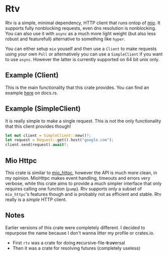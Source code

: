
# Rtv

Rtv is a simple, minimal dependency, HTTP client that runs ontop of [mio](https://crates.io/crates/mio).
It supports fully nonblocking requests, even dns resolution is nonblocking.
You can also use it with `async` as a much more light weight (but also less robust and featurefull)
alternative to something like `hyper`.

You can either setup `mio` youself and then use a `Client` to make requests using your own `Poll`
or alternatively you can use a `SimpleClient` if you want to use `async`.
However the latter is currently supported on 64 bit unix only.

## Example (Client)

This is the main functionality that this crate provides.
You can find an example [here](https://docs.rs/rtv/latest/rtv/struct.Client.html) on docs.rs.

## Example (SimpleClient)

It is really simple to make a single request.
This is not the only functionality that this client provides though!

```rust
let mut client = SimpleClient::new()?;
let request = Request::get().host("google.com");
client.send(request).await?;
```

## Mio Httpc

This crate is similar to [mio_httpc](https://crates.io/crates/mio_httpc), however
the API is much more clean, in my opinion.
MioHttpc makes event handling, timeouts and errors very verbose, while this crate aims
to provide a much simpler interface that only requires calling one function (`pump`).
Rtv supports only a subset of `mio_httpc`'s features though and is probably not as efficient
and stable. Rtv really is a *simple* HTTP client.

## Notes

Earlier versions of this crate were completely different.
I decided to repurpose the name because I don't wanna litter my profile or crates.io.
- First `rtv` was a crate for doing **r**ecursive-file-**t**ra**v**ersal
- Then it was a crate for resolving futures (completely useless)
